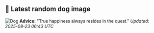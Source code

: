 ## 🐶 Latest random dog image
![Dog](https://images.dog.ceo/breeds/kombai/Kombai-indian-Dog.jpg)
**Advice:** "True happiness always resides in the quest."
*Updated: 2025-08-23 06:43 UTC*
